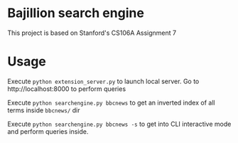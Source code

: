 # Bajillion search engine

This project is based on Stanford's CS106A Assignment 7  

# Usage

Execute `python extension_server.py` to launch local server. 
Go to http://localhost:8000 to perform queries

Execute `python searchengine.py bbcnews` to get an inverted index of all terms inside `bbcnews/` dir

Execute `python searchengine.py bbcnews -s` to get into CLI interactive mode and perform queries inside.

